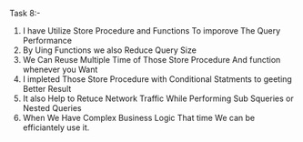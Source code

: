 Task 8:-

1) I have Utilize Store Procedure and Functions To imporove The Query Performance
2) By Uing Functions we also Reduce Query Size
3) We Can Reuse Multiple Time of Those Store Procedure And function whenever you Want
4) I impleted Those Store Procedure with Conditional Statments to geeting Better Result
5) It also Help to Retuce Network Traffic While Performing Sub Squeries or Nested Queries
6) When We Have Complex Business Logic That time We can be efficiantely use it.
